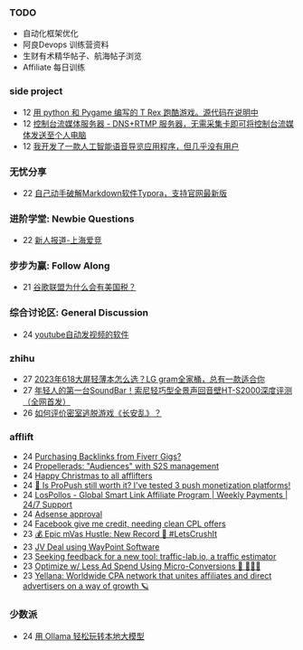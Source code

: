 ### TODO
-  自动化框架优化
-  阿良Devops 训练营资料
-  生财有术精华帖子、航海帖子浏览
-  Affiliate 每日训练

### side project
<!-- sideproject:START -->
-  12 [用 python 和 Pygame 编写的 T Rex 跑酷游戏。源代码在说明中](https://www.youtube.com/watch?v=pZySIXSelCA)
-  12 [控制台流媒体服务器 - DNS+RTMP 服务器，无需采集卡即可将控制台流媒体发送至个人电脑](https://github.com/Aioros/console-streaming-server)
-  12 [我开发了一款人工智能语音导览应用程序，但几乎没有用户](https://www.reddit.com/r/SideProject/comments/18gpp0e/ive_built_an_ai_audio_tour_app_but_have_almost_no/)<!-- sideproject:END -->


### 无忧分享
<!-- ruyo:START -->
-  22 [自己动手破解Markdown软件Typora，支持官网最新版](https://51.ruyo.net/18583.html)<!-- ruyo:END -->

### 进阶学堂: Newbie Questions
<!-- advertcn1:START -->
-  22 [新人报道-上海爱竞](https://www.advertcn.com/thread-113416-1-1.html)<!-- advertcn1:END -->

### 步步为赢: Follow Along
<!-- advertcn2:START -->
-  21 [谷歌联盟为什么会有美国税？](https://www.advertcn.com/thread-113411-1-1.html)<!-- advertcn2:END -->

### 综合讨论区: General Discussion
<!-- advertcn3:START -->
-  24 [youtube自动发视频的软件](https://www.advertcn.com/thread-113430-1-1.html)<!-- advertcn3:END -->


### zhihu
<!-- zhihu:START -->
-  27 [2023年618大屏轻薄本怎么选？LG gram全家桶，总有一款适合你](http://zhuanlan.zhihu.com/p/632641888?utm_campaign=rss&utm_medium=rss&utm_source=rss&utm_content=title)
-  27 [年轻人的第一台SoundBar！索尼轻巧型全景声回音壁HT-S2000深度评测（全网首发）](http://zhuanlan.zhihu.com/p/630990296?utm_campaign=rss&utm_medium=rss&utm_source=rss&utm_content=title)
-  26 [如何评价密室逃脱游戏《长安乱》？](http://www.zhihu.com/question/563950552/answer/3045961312?utm_campaign=rss&utm_medium=rss&utm_source=rss&utm_content=title)<!-- zhihu:END -->

### afflift
<!-- afflift:START -->
-  24 [Purchasing Backlinks from Fiverr Gigs?](https://afflift.com/f/threads/purchasing-backlinks-from-fiverr-gigs.12352/)
-  24 [Propellerads: &quot;Audiences&quot; with S2S management](https://afflift.com/f/threads/propellerads-audiences-with-s2s-management.12359/)
-  24 [Happy Christmas to all afflifters](https://afflift.com/f/threads/happy-christmas-to-all-afflifters.12351/)
-  24 [🔔 Is ProPush still worth it? I&#39;ve tested 3 push monetization platforms!](https://afflift.com/f/threads/%F0%9F%94%94-is-propush-still-worth-it-ive-tested-3-push-monetization-platforms.12275/)
-  24 [LosPollos - Global Smart Link Affiliate Program | Weekly Payments | 24/7 Support](https://afflift.com/f/threads/lospollos-global-smart-link-affiliate-program-weekly-payments-24-7-support.1702/)
-  24 [Adsense approval](https://afflift.com/f/threads/adsense-approval.12340/)
-  24 [Facebook give me credit, needing clean CPL offers](https://afflift.com/f/threads/facebook-give-me-credit-needing-clean-cpl-offers.12343/)
-  23 [💰 Epic mVas Hustle: New Record 🚀 #LetsCrushIt](https://afflift.com/f/threads/%F0%9F%92%B0-epic-mvas-hustle-new-record-%F0%9F%9A%80-letscrushit.12305/)
-  23 [JV Deal using WayPoint Software](https://afflift.com/f/threads/jv-deal-using-waypoint-software.12358/)
-  23 [Seeking feedback for a new tool: traffic-lab.io, a traffic estimator](https://afflift.com/f/threads/seeking-feedback-for-a-new-tool-traffic-lab-io-a-traffic-estimator.12301/)
-  23 [Optimize w/ Less Ad Spend Using Micro-Conversions 🦄 🧙🏻‍♂️](https://afflift.com/f/threads/optimize-w-less-ad-spend-using-micro-conversions-%F0%9F%A6%84-%F0%9F%A7%99%F0%9F%8F%BB%E2%80%8D%E2%99%82%EF%B8%8F.6404/)
-  23 [Yellana: Worldwide CPA network that unites affiliates and direct advertisers on a way of growth 🪐](https://afflift.com/f/threads/yellana-worldwide-cpa-network-that-unites-affiliates-and-direct-advertisers-on-a-way-of-growth-%F0%9F%AA%90.10512/)<!-- afflift:END -->

### 少数派
<!-- sspai:START -->
-  24 [用 Ollama 轻松玩转本地大模型](https://sspai.com/post/85193)<!-- sspai:END -->
